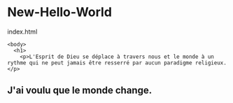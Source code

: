 # New-Hello-World
index.html
  <title> My World </title>

    <body>
      <h1> 
        <p>L'Esprit de Dieu se déplace à travers nous et le monde à un rythme qui ne peut jamais être resserré par aucun paradigme religieux.</p>
  </h1>
     <h2> 
      <p> J'ai voulu que le monde change. </p>
 </h2>  
</body>
